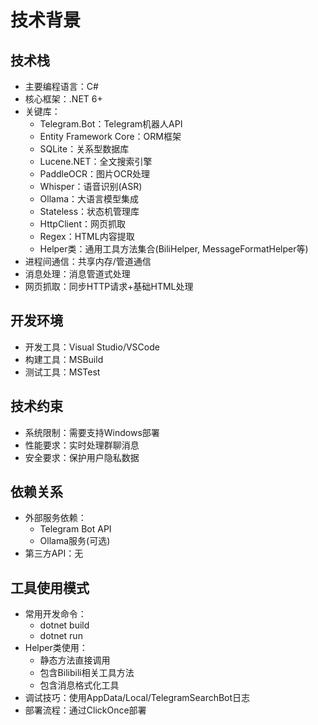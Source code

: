 # 技术背景

## 技术栈
- 主要编程语言：C#
- 核心框架：.NET 6+
- 关键库：
  - Telegram.Bot：Telegram机器人API
  - Entity Framework Core：ORM框架
  - SQLite：关系型数据库
  - Lucene.NET：全文搜索引擎
  - PaddleOCR：图片OCR处理
  - Whisper：语音识别(ASR)
  - Ollama：大语言模型集成
  - Stateless：状态机管理库
  - HttpClient：网页抓取
  - Regex：HTML内容提取
  - Helper类：通用工具方法集合(BiliHelper, MessageFormatHelper等)
- 进程间通信：共享内存/管道通信
- 消息处理：消息管道式处理
- 网页抓取：同步HTTP请求+基础HTML处理

## 开发环境
- 开发工具：Visual Studio/VSCode
- 构建工具：MSBuild
- 测试工具：MSTest

## 技术约束
- 系统限制：需要支持Windows部署
- 性能要求：实时处理群聊消息
- 安全要求：保护用户隐私数据

## 依赖关系
- 外部服务依赖：
  - Telegram Bot API
  - Ollama服务(可选)
- 第三方API：无

## 工具使用模式
- 常用开发命令：
  - dotnet build
  - dotnet run
- Helper类使用：
  - 静态方法直接调用
  - 包含Bilibili相关工具方法
  - 包含消息格式化工具
- 调试技巧：使用AppData/Local/TelegramSearchBot日志
- 部署流程：通过ClickOnce部署
